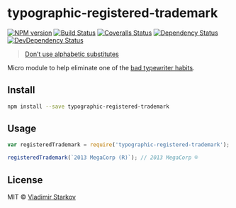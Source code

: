 # typographic-registered-trademark

[![NPM version][npm-image]][npm-url]
[![Build Status][travis-image]][travis-url]
[![Coveralls Status][coveralls-image]][coveralls-url]
[![Dependency Status][depstat-image]][depstat-url]
[![DevDependency Status][depstat-dev-image]][depstat-dev-url]

> [Don’t use alphabetic substitutes][rtfm]

Micro module to help eliminate one of the [bad typewriter habits][habits].


## Install

```sh
npm install --save typographic-registered-trademark
```


## Usage

```js
var registeredTrademark = require('typographic-registered-trademark');

registeredTrademark(`2013 MegaCorp (R)`); // 2013 MegaCorp ®
```

## License

MIT © [Vladimir Starkov](https://iamstarkov.com/)

[rtfm]: http://practicaltypography.com/trademark-and-copyright-symbols.html
[habits]: http://practicaltypography.com/typewriter-habits.html

[npm-url]: https://npmjs.org/package/typographic-registered-trademark
[npm-image]: http://img.shields.io/npm/v/typographic-registered-trademark.svg

[travis-url]: https://travis-ci.org/iamstarkov/typographic-registered-trademark
[travis-image]: http://img.shields.io/travis/iamstarkov/typographic-registered-trademark.svg

[coveralls-url]: https://coveralls.io/r/iamstarkov/typographic-registered-trademark
[coveralls-image]: http://img.shields.io/coveralls/iamstarkov/typographic-registered-trademark.svg

[depstat-url]: https://david-dm.org/iamstarkov/typographic-registered-trademark
[depstat-image]: https://david-dm.org/iamstarkov/typographic-registered-trademark.svg

[depstat-dev-url]: https://david-dm.org/iamstarkov/typographic-registered-trademark
[depstat-dev-image]: https://david-dm.org/iamstarkov/typographic-registered-trademark/dev-status.svg
